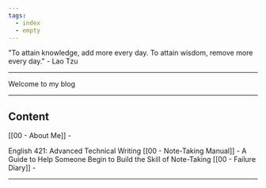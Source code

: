 ```yaml
---
tags:
  - index
  - empty
---
```


"To attain knowledge, add more every day. To attain wisdom, remove more every day." - Lao Tzu

---

Welcome to my blog

---
## Content
[[00 - About Me]] - 

English 421: Advanced Technical Writing
[[00 - Note-Taking Manual]] - A Guide to Help Someone Begin to Build the Skill of Note-Taking
[[00 - Failure Diary]] - 

---

